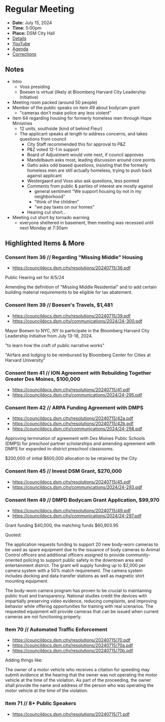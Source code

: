 # Regular Meeting

- **Date:** July 15, 2024
- **Time:** 5:00pm
- **Place:** DSM City Hall
- [Details](https://www.dsm.city/citycouncil_detail_T60_R2892.php)
- [YouTube](https://youtube.com/live/bKnEQMe2GfA)
- [Agenda](https://councildocs.dsm.city/agendas/ag20240715.pdf)
- [Corrections](https://councildocs.dsm.city/corrections/20240715%20cap.pdf)

## Notes

- Intro
    - Voss presiding
    - Boesen is virtual (likely at Bloomberg Harvard City Leadership Initiative) 
- Meeting room packed (around 50 people)
- Member of the public speaks on item 49 about bodycam grant
    - "cameras don't make police any less violent"
- Item 64 regarding housing for formerly homeless men through Hope Ministries
    - 12 units, southside (kind of behind Fleur)
    - The applicant speaks at length to address concerns, and takes questions from council
        - City Staff recommended this for approval to P&Z
        - P&Z voted 12-1 in support
        - Board of Adjustment would vote next, if council approves
        - Mandelbaum asks most, leading discussion around core points
        - Gatto asks odd biased questions, insisting that the formerly homeless men are still actually homeless, trying to push back against applicant
        - Westergaard and Voss also ask questions, less pointed
        - Comments from public & parties of interest are mostly against
            - general sentiment "We support housing by not in my neighborhood"
            - "think of the children"
            - "we pay taxes on our homes"
        - Hearing cut short...
- Meeting cut short by tornado warning
    - everyone sheltered in basement, then meeting was recessed until next Monday at 7:30am

## Highlighted Items & More

### Consent Item 36 // Regarding "Missing Middle" Housing

- https://councildocs.dsm.city/resolutions/20240715/36.pdf

Public Hearing set for 8/5/24

Amending the definition of "Missing Middle Residential" and to add certain building material requirements
to be eligible for tax abatement.

### Consent Item 39 // Boesen's Travels, $1,481

- https://councildocs.dsm.city/resolutions/20240715/39.pdf
- https://councildocs.dsm.city/communications/2024/24-300.pdf

Mayor Boesen to NYC, NY to participate in the Bloomberg Harvard City Leadership Initiative from July 13-18, 2024.

"to learn how the craft of public narrative works"

"Airfare and lodging to be reimbursed by Bloomberg Center for Cities at Harvard
 University"

### Consent Item 41 // ION Agreement with Rebuilding Together Greater Des Moines, $100,000

- https://councildocs.dsm.city/resolutions/20240715/41.pdf
- https://councildocs.dsm.city/communications/2024/24-295.pdf

### Consent Item 42 // ARPA Funding Agreement with DMPS

- https://councildocs.dsm.city/resolutions/20240715/42a.pdf
- https://councildocs.dsm.city/resolutions/20240715/42b.pdf
- https://councildocs.dsm.city/communications/2024/24-298.pdf

Approving termination of agreement with Des Moines Public Schools (DMPS) for preschool partner
scholarships and amending agreement with DMPS for expanded in-district preschool classrooms.

$200,000 of initial $600,000 allocation to be retained by the City

### Consent Item 45 // Invest DSM Grant, $270,000

- https://councildocs.dsm.city/resolutions/20240715/45.pdf
- https://councildocs.dsm.city/communications/2024/24-293.pdf

### Consent Item 49 // DMPD Bodycam Grant Application, $99,970

- https://councildocs.dsm.city/resolutions/20240715/49.pdf
- https://councildocs.dsm.city/communications/2024/24-297.pdf

Grant funding $40,000, the matching funds $60,903.95

Quoted:

The application requests funding to support 20 new body-worn cameras to be used as spare equipment
due to the issuance of body cameras to Animal Control officers and additional officers assigned to
provide community-oriented policing to support public safety in the downtown area and entertainment
district. The grant will supply funding up to $2,000 per camera system with a 50% match requirement.
The camera system includes docking and data transfer stations as well as magnetic shirt mounting
equipment.

The body-worn camera program has proven to be crucial to maintaining public trust and transparency.
National studies credit the devices with impartially preserving video evidence, reducing complaints,
and improving behavior while offering opportunities for training with real scenarios. The requested
equipment will provide cameras that can be issued when current cameras are not functioning properly.

### Item 70 // Automated Traffic Enforcement

- https://councildocs.dsm.city/resolutions/20240715/70.pdf
- https://councildocs.dsm.city/resolutions/20240715/70a.pdf
- https://councildocs.dsm.city/resolutions/20240715/70b.pdf

Adding things like:

The
owner of a motor vehicle who receives a citation for speeding may submit evidence
at the hearing that the owner was not operating the motor vehicle at the time of the
violation. As part of the proceeding, the owner shall provide the name and address
of the person who was operating the motor vehicle at the time of the violation.

### Item 71 // 8+ Public Speakers

- https://councildocs.dsm.city/resolutions/20240715/71.pdf
